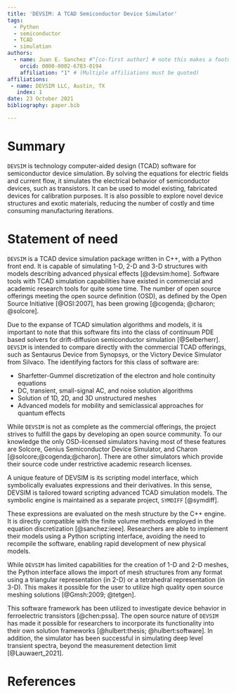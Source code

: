 ```yaml
---
title: 'DEVSIM: A TCAD Semiconductor Device Simulator'
tags:
  - Python
  - semiconductor
  - TCAD
  - simulation
authors:
  - name: Juan E. Sanchez #^[co-first author] # note this makes a footnote saying 'co-first author'
    orcid: 0000-0002-6783-0194
    affiliation: "1" # (Multiple affiliations must be quoted)
affiliations:
 - name: DEVSIM LLC, Austin, TX
   index: 1
date: 23 October 2021
bibliography: paper.bib

---
```


# Summary

`DEVSIM` is technology computer-aided design (TCAD) software for semiconductor device simulation.  By solving the equations for electric fields and current flow, it simulates the electrical behavior of semiconductor devices, such as transistors.  It can be used to model existing, fabricated devices for calibration purposes.  It is also possible to explore novel device structures and exotic materials, reducing the number of costly and time consuming manufacturing iterations.

# Statement of need

`DEVSIM` is a TCAD device simulation package written in C++, with a Python front end.  It is capable of simulating 1-D, 2-D and 3-D structures with models describing advanced physical effects [@devsim:home].  Software tools with TCAD simulation capabilities have existed in commercial and academic research tools for quite some time.  The number of open source offerings meeting the open source definition (OSD), as defined by the Open Source Initiative [@OSI:2007], has been growing [@cogenda; @charon; @solcore].

Due to the expanse of TCAD simulation algorithms and models, it is important to note that this software fits into the class of continuum PDE based solvers for drift-diffusion semiconductor simulation [@Selberherr].  `DEVSIM` is intended to compare directly with the commercial TCAD offerings, such as Sentaurus Device from Synopsys, or the Victory Device Simulator from Silvaco.  The identifying factors for this class of software are:

* Sharfetter-Gummel discretization of the electron and hole continuity equations
* DC, transient, small-signal AC, and noise solution algorithms
* Solution of 1D, 2D, and 3D unstructured meshes
* Advanced models for mobility and semiclassical approaches for quantum effects

While `DEVSIM` is not as complete as the commercial offerings, the project strives to fulfill the gaps by developing an open source community. To our knowledge the only OSD-licensed simulators having most of these features are Solcore, Genius Semiconductor Device Simulator, and Charon [@solcore;@cogenda;@charon].  There are other simulators which provide their source code under restrictive academic research licenses.

A unique feature of DEVSIM is its scripting model interface, which symbolically evaluates expressions and their derivatives. In this sense, DEVSIM is tailored toward scripting advanced TCAD simulation models.  The symbolic engine is maintained as a separate project, `SYMDIFF` [@symdiff].

These expressions are evaluated on the mesh structure by the C++ engine.
It is directly compatible with the finite volume methods employed in the equation discretization [@sanchez:ieee].  Researchers are able to implement their models using a Python scripting interface, avoiding the need to recompile the software, enabling rapid development of new physical models.

While `DEVSIM` has limited capabilities for the creation of 1-D and 2-D meshes, the Python interface allows the import of mesh structures from any format using a triangular representation (in 2-D) or a tetrahedral representation (in 3-D).  This makes it possible for the user to utilize high quality open source meshing solutions [@Gmsh:2009; @tetgen].

This software framework has been utilized to investigate device behavior in ferroelectric transistors [@chen:pssa].  The open source nature of `DEVSIM` has made it possible for researchers to incorporate its functionality into their own solution frameworks [@hulbert:thesis; @hulbert:software].  In addition, the simulator has been successful in simulating deep level transient spectra, beyond the measurement detection limit [@Lauwaert_2021].

# References
